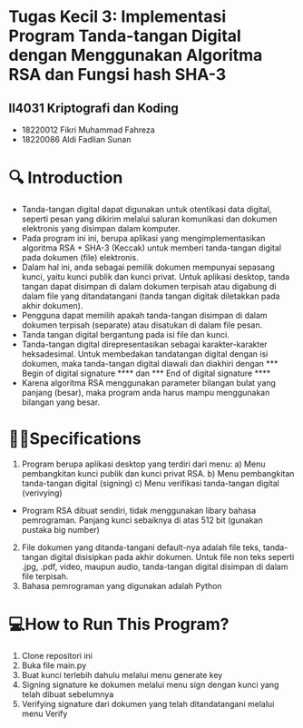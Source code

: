 # Tugas Kecil 3: Implementasi Program Tanda-tangan Digital dengan Menggunakan Algoritma RSA dan Fungsi hash SHA-3
## II4031 Kriptografi dan Koding
- 18220012 Fikri Muhammad Fahreza
- 18220086 Aldi Fadlian Sunan

# 🔍 Introduction 
- Tanda-tangan digital dapat digunakan untuk otentikasi data digital, seperti pesan yang dikirim melalui saluran komunikasi dan dokumen elektronis yang disimpan dalam komputer.
- Pada program ini ini, berupa aplikasi yang mengimplementasikan algoritma RSA + SHA-3 (Keccak) untuk memberi tanda-tangan digital pada dokumen (file) elektronis.
- Dalam hal ini, anda sebagai pemilik dokumen mempunyai sepasang kunci, yaitu kunci publik dan kunci privat.
Untuk aplikasi desktop, tanda tangan dapat disimpan di dalam dokumen terpisah atau digabung di dalam file yang ditandatangani (tanda tangan digitak diletakkan pada akhir dokumen).
- Pengguna dapat memilih apakah tanda-tangan disimpan di dalam dokumen terpisah (separate) atau disatukan di dalam file pesan.
- Tanda tangan digital bergantung pada isi file dan kunci.
- Tanda-tangan digital direpresentasikan sebagai karakter-karakter heksadesimal. Untuk membedakan tandatangan digital dengan isi dokumen, maka tanda-tangan digital diawali dan diakhiri dengan
*** Begin of digital signature **** dan *** End of digital signature ****
- Karena algoritma RSA menggunakan parameter bilangan bulat yang panjang (besar), maka program anda harus mampu menggunakan bilangan yang besar.

# 👨‍💻Specifications
1. Program berupa aplikasi desktop yang terdiri dari menu:
a) Menu pembangkitan kunci publik dan kunci privat RSA.
b) Menu pembangkitan tanda-tangan digital (signing)
c) Menu verifikasi tanda-tangan digital (verivying)
- Program RSA dibuat sendiri, tidak menggunakan libary bahasa pemrograman. Panjang kunci sebaiknya di atas 512 bit (gunakan pustaka big number)
2. File dokumen yang ditanda-tangani default-nya adalah file teks, tanda-tangan digital disisipkan pada akhir dokumen.
Untuk file non teks seperti .jpg, .pdf, video, maupun audio, tanda-tangan digital disimpan di dalam file terpisah.
3. Bahasa pemrograman yang digunakan adalah Python

# 💻How to Run This Program?
1. Clone repositori ini
2. Buka file main.py
3. Buat kunci terlebih dahulu melalui menu generate key
4. Signing signature ke dokumen melalui menu sign dengan kunci yang telah dibuat sebelumnya
5. Verifying signature dari dokumen yang telah ditandatangani melalui menu Verify

